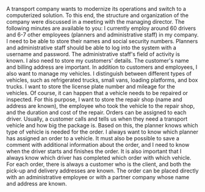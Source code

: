 A transport company wants to modernize its operations and switch to a computerized solution. To this end, the structure and organization of the company were discussed in a meeting with the managing director. The following minutes are available to you: 
I currently employ around 60 drivers and 6-7 other employees (planners and administrative staff) in my company. I need to be able to store their names and social security numbers. Planners and administrative staff should be able to log into the system with a username and password. The administrative staff's field of activity is known. I also need to store my customers' details. The customer's name and billing address are important. In addition to customers and employees, I also want to manage my vehicles. I distinguish between different types of vehicles, such as refrigerated trucks, small vans, loading platforms, and box trucks. I want to store the license plate number and mileage for the vehicles. Of course, it can happen that a vehicle needs to be repaired or inspected. For this purpose, I want to store the repair shop (name and address are known), the employee who took the vehicle to the repair shop, and the duration and cost of the repair.
Orders can be assigned to each driver. Usually, a customer calls and tells us when they need a transport vehicle and how big the package is. Based on this, the planner knows which type of vehicle is needed for the order. I always want to know which planner has assigned an order to a vehicle. It must also be possible to save a comment with additional information about the order, and I need to know when the driver starts and finishes the order. It is also important that I always know which driver has completed which order with which vehicle. For each order, there is always a customer who is the client, and both the pick-up and delivery addresses are known. The order can be placed directly with an administrative employee or with a partner company whose name and address are known.